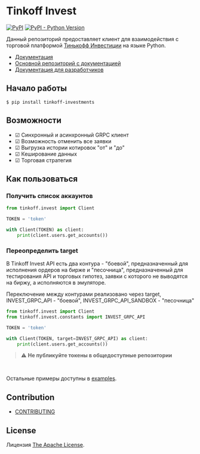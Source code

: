 # Tinkoff Invest

[![PyPI](https://img.shields.io/pypi/v/tinkoff-investments)](https://pypi.org/project/tinkoff-investments/)
[![PyPI - Python Version](https://img.shields.io/pypi/pyversions/tinkoff-investments)](https://www.python.org/downloads/)

Данный репозиторий предоставляет клиент для взаимодействия с торговой платформой [Тинькофф Инвестиции](https://www.tinkoff.ru/invest/) на языке Python.

- [Документация](https://tinkoff.github.io/invest-python/)
- [Основной репозиторий с документацией](https://github.com/Tinkoff/investAPI)
- [Документация для разработчиков](https://tinkoff.github.io/investAPI/)

## Начало работы

<!-- termynal -->

```
$ pip install tinkoff-investments
```

## Возможности

- &#9745; Синхронный и асинхронный GRPC клиент
- &#9745; Возможность отменить все заявки
- &#9745; Выгрузка истории котировок "от" и "до"
- &#9745; Кеширование данных
- &#9745; Торговая стратегия

## Как пользоваться

### Получить список аккаунтов

```python
from tinkoff.invest import Client

TOKEN = 'token'

with Client(TOKEN) as client:
    print(client.users.get_accounts())
```

### Переопределить target

В Tinkoff Invest API есть два контура - "боевой", предназначенный для исполнения ордеров на бирже и "песочница", предназначенный для тестирования API и торговых гипотез, заявки с которого не выводятся на биржу, а исполняются в эмуляторе.

Переключение между контурами реализовано через target, INVEST_GRPC_API - "боевой", INVEST_GRPC_API_SANDBOX - "песочница"

```python
from tinkoff.invest import Client
from tinkoff.invest.constants import INVEST_GRPC_API

TOKEN = 'token'

with Client(TOKEN, target=INVEST_GRPC_API) as client:
    print(client.users.get_accounts())
```

> :warning: **Не публикуйте токены в общедоступные репозитории**
<br/>

Остальные примеры доступны в [examples](https://github.com/Tinkoff/invest-python/tree/main/examples).

## Contribution

- [CONTRIBUTING](https://github.com/Tinkoff/invest-python/blob/main/CONTRIBUTING.md)

## License

Лицензия [The Apache License](https://github.com/Tinkoff/invest-python/blob/main/LICENSE).
